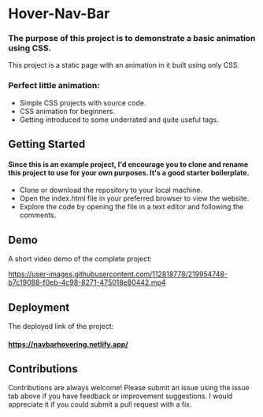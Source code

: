 # Hover-Nav-Bar

### The purpose of this project is to demonstrate a basic animation using CSS.

This project is a static page with an animation in it built using only CSS.

### Perfect little animation:

* Simple CSS projects with source code.
* CSS animation for beginners.
* Getting introduced to some underrated and quite useful tags.

## Getting Started
#### Since this is an example project, I'd encourage you to clone and rename this project to use for your own purposes. It's a good starter boilerplate.

* Clone or download the repository to your local machine.
* Open the index.html file in your preferred browser to view the website.
* Explore the code by opening the file in a text editor and following the comments.

## Demo

A short video demo of the complete project: 



https://user-images.githubusercontent.com/112818778/219954748-b7c19088-f0eb-4c98-8271-475018e80442.mp4














## Deployment

The deployed link of the project:
#### https://navbarhovering.netlify.app/

## Contributions

Contributions are always welcome! Please submit an issue using the issue tab above if you have feedback or improvement suggestions. I would appreciate it if you could submit a pull request with a fix.
